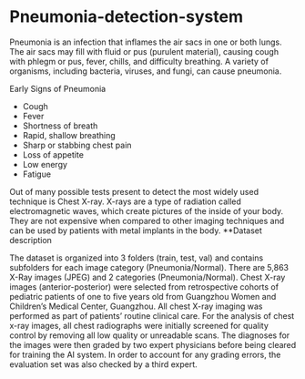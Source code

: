 # Pneumonia-detection-system


Pneumonia is an infection that inflames the air sacs in one or both lungs. The air sacs may fill with fluid or pus (purulent material), causing cough with phlegm or pus, fever, chills, and difficulty breathing. A variety of organisms, including bacteria, viruses, and fungi, can cause pneumonia.

Early Signs of Pneumonia

* Cough
* Fever
* Shortness of breath
* Rapid, shallow breathing
* Sharp or stabbing chest pain
* Loss of appetite
* Low energy
* Fatigue

Out of many possible tests present to detect the most widely used technique is Chest X-ray. 
X-rays are a type of radiation called electromagnetic waves, which create pictures of the inside of your body. They are not expensive when compared to other imaging techniques and can be used by patients with metal implants in the body.
**Dataset description 

The dataset is organized into 3 folders (train, test, val) and contains subfolders for each image category (Pneumonia/Normal). There are 5,863 X-Ray images (JPEG) and 2 categories (Pneumonia/Normal). Chest X-ray images (anterior-posterior) were selected from retrospective cohorts of pediatric patients of one to five years old from Guangzhou Women and Children’s Medical Center, Guangzhou. All chest X-ray imaging was performed as part of patients’ routine clinical care. For the analysis of chest x-ray images, all chest radiographs were initially screened for quality control by removing all low quality or unreadable scans. The diagnoses for the images were then graded by two expert physicians before being cleared for training the AI system. In order to account for any grading errors, the evaluation set was also checked by a third expert.
